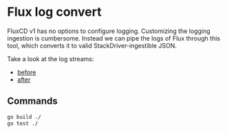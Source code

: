 # Flux log convert
FluxCD v1 has no options to configure logging. Customizing the logging ingestion is cumbersome.
Instead we can pipe the logs of Flux through this tool, which converts it to valid StackDriver-ingestible JSON.

Take a look at the log streams:

- [before](./.snapshots/fluxlogs-source.ndjson)
- [after](./.snapshots/fluxlog-TestSnapshot.ndjson)

## Commands
```bash
go build ./
go test ./
```
